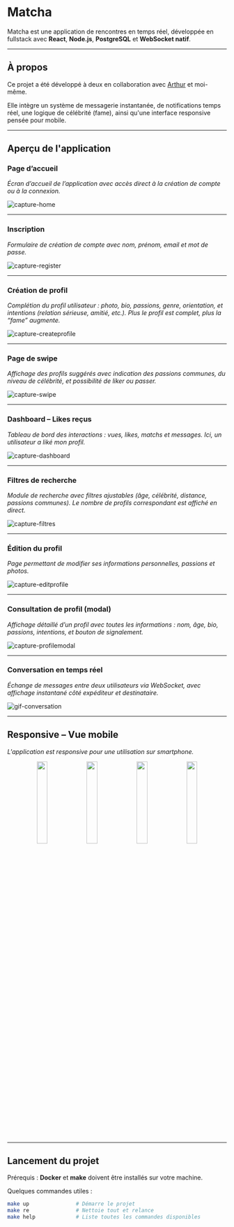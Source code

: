 # Matcha

Matcha est une application de rencontres en temps réel, développée en fullstack avec **React**, **Node.js**, **PostgreSQL** et **WebSocket natif**.

---

## À propos

Ce projet a été développé à deux en collaboration avec [Arthur](https://github.com/arlamber) et moi-même.


Elle intègre un système de messagerie instantanée, de notifications temps réel, une logique de célébrité (fame), ainsi qu'une interface responsive pensée pour mobile.

---

## Aperçu de l'application

### Page d’accueil

*Écran d’accueil de l’application avec accès direct à la création de compte ou à la connexion.*

![capture-home](./screenshot/home.png)

---

### Inscription

*Formulaire de création de compte avec nom, prénom, email et mot de passe.*

![capture-register](./screenshot/register.png)

---

### Création de profil

*Complétion du profil utilisateur : photo, bio, passions, genre, orientation, et intentions (relation sérieuse, amitié, etc.). Plus le profil est complet, plus la “fame” augmente.*

![capture-createprofile](./screenshot/createprofile.png)

---

### Page de swipe

*Affichage des profils suggérés avec indication des passions communes, du niveau de célébrité, et possibilité de liker ou passer.*

![capture-swipe](./screenshot/swipe.png)

---

### Dashboard – Likes reçus

*Tableau de bord des interactions : vues, likes, matchs et messages. Ici, un utilisateur a liké mon profil.*

![capture-dashboard](./screenshot/dashboard.png)

---

### Filtres de recherche

*Module de recherche avec filtres ajustables (âge, célébrité, distance, passions communes). Le nombre de profils correspondant est affiché en direct.*

![capture-filtres](./screenshot/recherchefiltre.png)

---

### Édition du profil

*Page permettant de modifier ses informations personnelles, passions et photos.*

![capture-editprofile](./screenshot/editprofile.png)

---

### Consultation de profil (modal)

*Affichage détaillé d’un profil avec toutes les informations : nom, âge, bio, passions, intentions, et bouton de signalement.*

![capture-profilemodal](./screenshot/profilemodal.png)

---

### Conversation en temps réel

*Échange de messages entre deux utilisateurs via WebSocket, avec affichage instantané côté expéditeur et destinataire.*

![gif-conversation](./screenshot/gif-conversation.gif)

---

## Responsive – Vue mobile

*L'application est responsive pour une utilisation sur smartphone.*

<p align="center">
  <img src="./screenshot/responsive1.png" width="22%">
  <img src="./screenshot/responsive2.png" width="22%">
  <img src="./screenshot/responsive3.png" width="22%">
  <img src="./screenshot/responsive4.png" width="22%">
</p>


---

## Lancement du projet

Prérequis : **Docker** et **make** doivent être installés sur votre machine.

Quelques commandes utiles :

```bash
make up               # Démarre le projet
make re               # Nettoie tout et relance
make help             # Liste toutes les commandes disponibles
